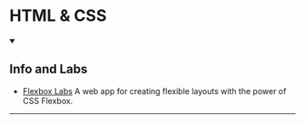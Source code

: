 # HTML & CSS

<details open>

<summary><h2>Info and Labs</h2></summary>

- [Flexbox Labs](https://flexboxlabs.netlify.app/) A web app for creating flexible layouts with the power of CSS Flexbox.

---
</details>
